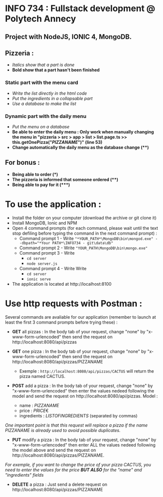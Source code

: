# INFO 734 : Fullstack development @ Polytech Annecy

## Project with NodeJS, IONIC 4, MongoDB.

## Pizzeria :

* *Italics show that a part is done*
* **Bold show that a part hasn't been finished**

### Static part with the menu card
* *Write the list directly in the html code*
* *Put the ingredients in a collapsable part*
* *Use a database to make the list*

### Dynamic part with the daily menu

* *Put the menu on a database*
* **Be able to enter the daily menu : Only work when manually changing the menu in "pizzeria > src > app > list > list.page.ts >> this.getOnePizza("_PIZZANAME_")" (line 53)**
* **Change automatically the daily menu as the database change (\*\*)**

## For bonus :

* **Being able to order (\*)**
* **The pizzeria is informed that someone ordered (\*\*)**
* **Being able to pay for it (\*\*\*)**

# To use the application :

* Install the folder on your computer (download the archive or git clone it)
* Install MongoDB, Ionic and NPM
* Open 4 command prompts (for each command, please wait until the text stop defiling before typing the command in the next command prompt) :
  * Command prompt 1 - Write ```"*YOUR_PATH*\MongoDB\bin\mongod.exe" --dbpath="*Your PATH*\INFO734 - git\data\db"```
  * Command prompt 2 - Write ```"YOUR_PATH\MongoDB\bin\mongo.exe"```
  * Command prompt 3 - Write
    * ```cd server```
    * ```node server.js```
  * Command prompt 4 - Write Write
    * ```cd server```
    * ```ionic serve```
* The application is located at http://localhost:8100

# Use http requests with Postman :
Several commands are avaliable for our application (remember to launch at least the first 3 command prompts before trying these) :

* **GET** all pizzas : In the body tab of your request, change "none" by "x-www-form-urlencoded" then send the request on http://localhost:8080/api/pizzas
* **GET** one pizza : In the body tab of your request, change "none" by "x-www-form-urlencoded" then send the request on http://localhost:8080/api/pizzas/PIZZANAME
  * Exemple : ```http://localhost:8080/api/pizzas/CACTUS``` will return the pizza named CACTUS.


* **POST** add a pizza : In the body tab of your request, change "none" by "x-www-form-urlencoded" then enter the values nedeed following the model and send the request on http://localhost:8080/api/pizzas.
Model :
  * name : *PIZZANAME*
  * price : *PRICE*€
  * ingredients : *LISTOFINGREDIENTS* (separated by commas)

*One important point is that this request will replace a pizza if the name PIZZANAME is already used to avoid possible duplicates.*


* **PUT** modify a pizza : In the body tab of your request, change "none" by "x-www-form-urlencoded" then enter ALL the values nedeed following the model above and send the request on http://localhost:8080/api/pizzas/PIZZANAME.

*For exemple, if you want to change the price of your pizza CACTUS, you need to enter the values for the price __BUT ALSO__ for the "name" and "ingredients" fields*

* **DELETE** a pizza : Just send a delete request on http://localhost:8080/api/pizzas/PIZZANAME
